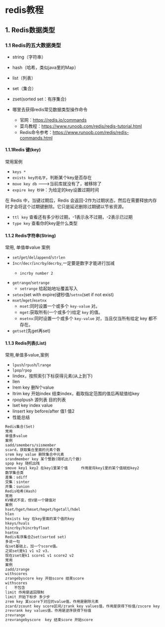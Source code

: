 # redis教程
## 1. Redis数据类型

###	1.1 Redis的五大数据类型
- string（字符串）
- hash（哈希，类似java里的Map）
- list（列表）
- set（集合）
- zset(sorted set：有序集合)


- 哪里去获得redis常见数据类型操作命令
  - 官网：https://redis.io/commands
  - 菜鸟教程：https://www.runoob.com/redis/redis-tutorial.html
  - Redis命令参考：https://www.runoob.com/redis/redis-commands.html


#### 1.1.1Redis 键(key)

常用案例
* `keys *`
* `exists key的名字`，判断某个key是否存在
* `move key db`   --->当前库就没有了，被移除了
* `expire key 秒钟`：为给定的key设置过期时间 

在 Redis 中，当键过期后，Redis 会返回-2作为过期状态，然后在需要释放内存时才会将这个过期键删除。它只是延迟删除过期键以节省资源。

* `ttl key` 查看还有多少秒过期，-1表示永不过期，-2表示已过期
* `type key` 查看你的key是什么类型

#### 1.1.2 Redis字符串(String)
常用, 单值单value 案例
* `set`/`get`/`del`/`append`/`strlen`
* `Incr`/`decr`/`incrby`/`decrby`,一定要是数字才能进行加减
  * ```redis
    incrby number 2
    ```
* `getrange`/`setrange`
  * `setrange` 给起始地址覆盖写入
* `setex`(set with expire)键秒值/`setnx`(set if not exist)
* `mset`/`mget`/`msetnx`
  * `mset`:同时设置一个或多个 `key-value` 对。
  * `mget`:获取所有(一个或多个)给定 `key` 的值。
  * `msetnx`:同时设置一个或多个 `key-value` 对，当且仅当所有给定 key 都不存在。
* `getset`(先get再set)

#### 1.1.3 Redis列表(List)
常用,单值多value,案例
* `lpush`/`rpush`/`lrange`
* `lpop`/`rpop`
* lindex，按照索引下标获得元素(从上到下)
* llen
* lrem key 删N个value
* ltrim key 开始index 结束index，截取指定范围的值后再赋值给key
* rpoplpush 源列表 目的列表
* lset key index value
* linsert key  before/after 值1 值2
* 性能总结

```html
Redis集合(Set)
常用
单值多value
案例
sadd/smembers/sismember
scard，获取集合里面的元素个数
srem key value 删除集合中元素
srandmember key 某个整数(随机出几个数)
spop key 随机出栈
smove key1 key2 在key1里某个值      作用是将key1里的某个值赋给key2
数学集合类
差集：sdiff
交集：sinter
并集：sunion
Redis哈希(Hash)
常用
KV模式不变，但V是一个键值对
案例
hset/hget/hmset/hmget/hgetall/hdel
hlen
hexists key 在key里面的某个值的key
hkeys/hvals
hincrby/hincrbyfloat
hsetnx
Redis有序集合Zset(sorted set)
多说一句
在set基础上，加一个score值。
之前set是k1 v1 v2 v3，
现在zset是k1 score1 v1 score2 v2
常用
案例
zadd/zrange
withscores
zrangebyscore key 开始score 结束score
withscores
(   不包含
limit 作用是返回限制
limit 开始下标步 多少步
zrem key 某score下对应的value值，作用是删除元素
zcard/zcount key score区间/zrank key values值，作用是获得下标值/zscore key 对应值,获得分数
zrevrank key values值，作用是逆序获得下标值
zrevrange
zrevrangebyscore  key 结束score 开始score
```

